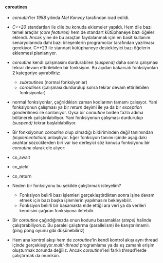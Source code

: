 #### coroutines
* _coroutin_'ler _1958_ yılında _Mel Konvoy_ tarafından icad edildi. 
* _C++20_ standartları ile dile bu konuda eklemeler yapıldı. Hem dile bazı temel araçlar _(core features)_ hem de standart kütüphaneye bazı öğeler eklendi. 
Ancak yine de bu araçtan faydalanmak için en basit kullanım senaryolarında dahi bazı bileşenlerin programcılar tarafından yazılması gerekiyor. 
C++23 ile standart kütüphaneye destekleyici bazı öğelerin eklenmesi planlanıyor.
  
* _coroutine_ kendi çalışmasını durdurabilen _(suspend)_ daha sonra çalışması tekrar devam ettirilebilen bir fonksiyon. Bu açıdan bakarsak fonksiyonları 2 kategoriye ayırabiliriz:
  * _subroutines_ (normal fonksiyonlar)
  * _coroutines_ (çalışması durdurulup sonra tekrar devam ettirilebilen fonksiyonlar)

* normal fonksiyonlar, çağrıldıkları zaman kodlarının tamamı çalışıyor. Yani fonksiyonun çalışması ya bir _return_ deyimi ile ya da bir _exception_ gönderilmesi ile sonlanıyor. Oysa bir _coroutine_ birden fazla adıma bölünerek çalıştırılabiliyor. Yani fonksiyonun çalışması durdurulup _(suspend)_ tekrar başlatılabiliyor.

* Bir fonksiyonun _coroutine_ olup olmadığı bildiriminden değil tanımından _(implementation)_ anlaşılıyor. Eğer fonksiyon tanımı içinde aşağıdaki anahtar sözcüklerden biri var ise derleyici söz konusu fonksiyonu bir _coroutine_ olarak ele alıyor:
 * co_await
 * co_yield
 * co_return

* Neden bir fonksiyonu bu şekilde çalıştırmak isteyelim? 
  * Fonksiyon belirli bazı işlemleri gerçekleştirdikten sonra işine devam etmek için bazı başka işlemlerin yapılmasını bekleyebilir.
  * Fonksiyon belirli bir basamakta elde ettiği ara veri ya da verileri kendisini çağıran fonksiyona iletebilir.

* Bir _coroutine_ çağırdığımızda onun kodunu basamaklar _(steps)_ halinde çalıştırabiliyoruz. Bu paralel çalıştırma (parallelism) ile karıştırılmamlı. (ping pong oyunu gibi düşünebiliriz)
* Hem ana kontrol akışı hem de _coroutine_'in kendi kontrol akışı aynı thread içinde gerçekleşiyor._multi-thread_ programlama ya da eş zamanlı erişim oluşturmak zorunda değiliz. Ancak _coroutine_'leri farklı _thread_'lerde çalıştırmak da mümkün.


